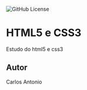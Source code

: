 ![GitHub License](https://img.shields.io/github/license/losc4r/site?style=flat)

# HTML5 e CSS3
Estudo do html5 e css3
## Autor
Carlos Antonio
